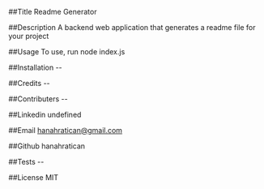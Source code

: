 ##Title
    Readme Generator

##Description
    A backend web application that generates a readme file for your project

##Usage
    To use, run node index.js

##Installation
    --

##Credits
    --

##Contributers
    --

##Linkedin
    undefined

##Email
    hanahratican@gmail.com

##Github
    hanahratican

##Tests
    --

##License
    MIT
